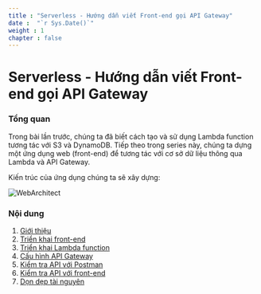 ```yaml
---
title : "Serverless - Hướng dẫn viết Front-end gọi API Gateway"
date :  "`r Sys.Date()`" 
weight : 1 
chapter : false
---
```

# Serverless - Hướng dẫn viết Front-end gọi API Gateway

### Tổng quan

Trong bài lần trước, chúng ta đã biết cách tạo và sử dụng Lambda function tương tác với S3 và DynamoDB. Tiếp theo trong series này, chúng ta dựng một ứng dụng web (front-end) để tương tác với cơ sở dữ liệu thông qua Lambda và API Gateway.

Kiến trúc của ứng dụng chúng ta sẽ xây dựng:

![WebArchitect](/images/serverless-architect-diagram.png?featherlight=false&width=50pc)

### Nội dung

 1. [Giới thiệu](1-introduce/)
 2. [Triển khai front-end](2-front-end-deployment/)
 3. [Triển khai Lambda function](3-deploy-lambda-function/)
 4. [Cấu hình API Gateway](4-config-api-gw/)
 5. [Kiểm tra API với Postman](5-test-api-by-postman/)
 6. [Kiểm tra API với front-end](6-test-front-end/)
 7. [Dọn dẹp tài nguyên](7-cleanup)